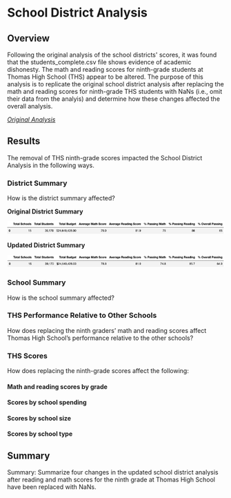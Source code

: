 # School District Analysis

## Overview

Following the original analysis of the school districts' scores, it was found that the students_complete.csv file shows evidence of academic dishonesty. The math and reading scores for ninth-grade students at Thomas High School (THS) appear to be altered. The purpose of this analysis is to replicate the original school district analysis after replacing the math and reading scores for ninth-grade THS students with NaNs (i.e., omit their data from the analyis) and determine how these changes affected the overall analysis.

*[Original Analysis](https://github.com/rabascoh/school-district-analysis/blob/main/Module%20Materials/PyCitySchools.ipynb)*

## Results
The removal of THS ninth-grade scores impacted the School District Analysis in the following ways. 

### District Summary
How is the district summary affected?

**Original District Summary**

![District_Summary_Original](https://github.com/rabascoh/school-district-analysis/blob/main/Resources/DataFrames_Original/District_Summary.png)

**Updated District Summary**

![District_Summary_Updated](https://github.com/rabascoh/school-district-analysis/blob/main/Resources/DataFrames_Updated/District_Summary_Updated.png)

### School Summary
How is the school summary affected?


### THS Performance Relative to Other Schools
How does replacing the ninth graders’ math and reading scores affect Thomas High School’s performance relative to the other schools?

### THS Scores
How does replacing the ninth-grade scores affect the following:

#### Math and reading scores by grade

#### Scores by school spending

#### Scores by school size

#### Scores by school type

## Summary
Summary: Summarize four changes in the updated school district analysis after reading and math scores for the ninth grade at Thomas High School have been replaced with NaNs.
